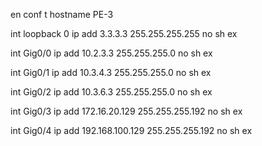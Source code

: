 en
conf t
hostname PE-3

int loopback 0
ip add 3.3.3.3 255.255.255.255
no sh
ex

int Gig0/0
ip add 10.2.3.3 255.255.255.0
no sh
ex

int Gig0/1
ip add 10.3.4.3 255.255.255.0
no sh
ex

int Gig0/2
ip add 10.3.6.3 255.255.255.0
no sh
ex

int Gig0/3
ip add 172.16.20.129 255.255.255.192
no sh
ex

int Gig0/4
ip add 192.168.100.129 255.255.255.192
no sh
ex

